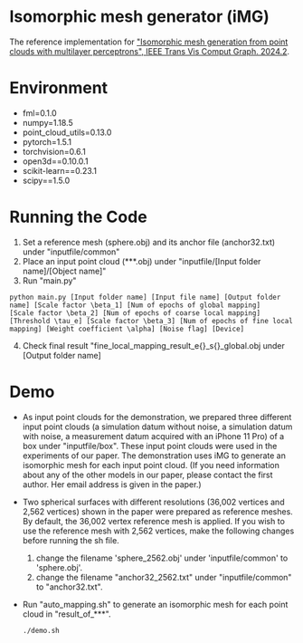# Isomorphic mesh generator (iMG)

The reference implementation for ["Isomorphic mesh generation from point clouds with multilayer perceptrons", IEEE Trans Vis Comput Graph. 2024.2](https://ieeexplore.ieee.org/document/10440526).

# Environment

- fml=0.1.0
- numpy=1.18.5
- point_cloud_utils=0.13.0
- pytorch=1.5.1
- torchvision=0.6.1
- open3d==0.10.0.1
- scikit-learn==0.23.1
- scipy==1.5.0

# Running the Code

1. Set a reference mesh (sphere.obj) and its anchor file (anchor32.txt) under "inputfile/common"
2. Place an input point cloud (***.obj) under "inputfile/[Input folder name]/[Object name]"
3. Run "main.py"
  ```
  python main.py [Input folder name] [Input file name] [Output folder name] [Scale factor \beta_1] [Num of epochs of global mapping]   [Scale factor \beta_2] [Num of epochs of coarse local mapping] [Threshold \tau_e] [Scale factor \beta_3] [Num of epochs of fine local mapping] [Weight coefficient \alpha] [Noise flag] [Device]
  ```
4. Check final result "fine_local_mapping_result_e{}_s{}_global.obj under [Output folder name]

# Demo
- As input point clouds for the demonstration, we prepared three different input point clouds (a simulation datum without noise, a simulation datum with noise, a measurement datum acquired with an iPhone 11 Pro) of a box under "inputfile/box". These input point clouds were used in the experiments of our paper. The demonstration uses iMG to generate an isomorphic mesh for each input point cloud.
(If you need information about any of the other models in our paper, please contact the first author. Her email address is given in the paper.)

- Two spherical surfaces with different resolutions (36,002 vertices and 2,562 vertices) shown in the paper were prepared as reference meshes. By default, the 36,002 vertex reference mesh is applied. If you wish to use the reference mesh with 2,562 vertices, make the following changes before running the sh file.
  1. change the filename 'sphere_2562.obj' under 'inputfile/common' to 'sphere.obj'.
  2. change the filename "anchor32_2562.txt" under "inputfile/common" to "anchor32.txt".

- Run "auto_mapping.sh" to generate an isomorphic mesh for each point cloud in "result_of_***".
  ```
  ./demo.sh
  ```

